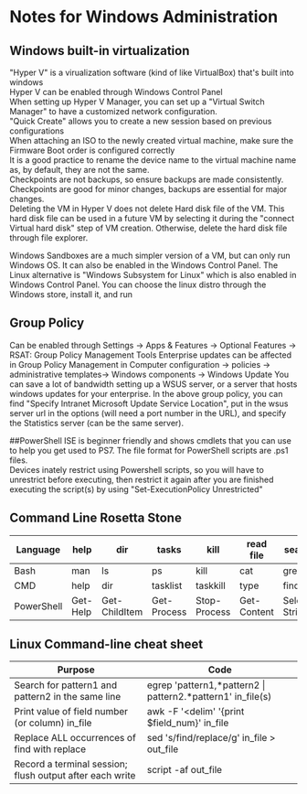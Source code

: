 # Notes for Windows Administration


## Windows built-in virtualization
"Hyper V" is a virualization software (kind of like VirtualBox) that's built into windows  
Hyper V can be enabled through Windows Control Panel  
When setting up Hyper V Manager, you can set up a "Virtual Switch Manager" to have a customized network configuration.  
"Quick Create" allows you to create a new session based on previous configurations  
When attaching an ISO to the newly created virtual machine, make sure the Firmware Boot order is configured correctly  
It is a good practice to rename the device name to the virtual machine name as, by default, they are not the same.  
Checkpoints are not backups, so ensure backups are made consistently. Checkpoints are good for minor changes, backups are essential for major changes.  
Deleting the VM in Hyper V does not delete Hard disk file of the VM. This hard disk file can be used in a future VM by selecting it during the "connect Virtual hard disk" step of VM creation. Otherwise, delete the hard disk file through file explorer.

Windows Sandboxes are a much simpler version of a VM, but can only run Windows OS. It can also be enabled in the Windows Control Panel.
The Linux alternative is "Windows Subsystem for Linux" which is also enabled in Windows Control Panel. You can choose the linux distro through the Windows store, install it, and run 

## Group Policy
Can be enabled through Settings -> Apps & Features -> Optional Features -> RSAT: Group Policy Management Tools
Enterprise updates can be affected in Group Policy Management in Computer configuration -> policies -> administrative templates-> Windows components -> Windows Update
You can save a lot of bandwidth setting up a WSUS server, or a server that hosts windows updates for your enterprise. In the above group policy, you can find "Specify Intranet Microsoft Update Service Location", put in the wsus server url in the options (will need a port number in the URL), and specify the Statistics server (can be the same server).

##PowerShell
ISE is beginner friendly and shows cmdlets that you can use to help you get used to PS7. The file format for PowerShell scripts  are .ps1 files.  
Devices inately restrict using Powershell scripts, so you will have to unrestrict before executing, then restrict it again after you are finished executing the script(s) by using "Set-ExecutionPolicy Unrestricted"

## Command Line Rosetta Stone

| Language | help | dir | tasks | kill | read file | search | network info |
|---|---|---|---|---|---|---|---|
| Bash | man | ls | ps | kill | cat | grep | ifconfig|
| CMD | help | dir | tasklist | taskkill | type | findstr | ipconfig |
| PowerShell | Get-Help | Get-ChildItem | Get-Process | Stop-Process | Get-Content | Select-String | Get-NetIPConfiguration|

## Linux Command-line cheat sheet

| Purpose | Code |
|---|---|
|Search for pattern1 and pattern2 in the same line | egrep 'pattern1,*pattern2 \| pattern2.*pattern1' in_file(s) |
|Print value of field number (or column) in_file | awk -F '<delim' '{print $field_num}' in_file|
|Replace ALL occurrences of find with replace | sed 's/find/replace/g' in_file > out_file |
|Record a terminal session; flush output after each write | script -af out_file |
